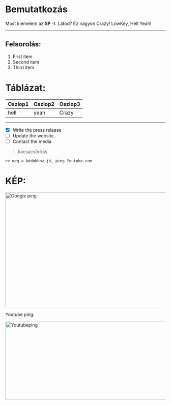 # Bemutatkozás

Most kiemelem az **SP** -t. Látod? Ez nagyon Crazy! 
LowKey, Hell Yeah! 

--- 

## Felsorolás: 
1. First item
2. Second item
3. Third item

# Táblázat:
|Oszlop1|Oszlop2|Oszlop3| 
|-------|-------|-------|
|hell   |yeah   |Crazy  |

--- 

- [x] Write the press release
- [ ] Update the website
- [ ] Contact the media

> kacsacsőrírás

`ez meg a kódokhoz jó, ping Youtube.com`

# KÉP:

<img width="551" height="361" alt="Google ping" src="https://github.com/user-attachments/assets/2d697b98-bc60-4264-8adf-31395d177290" />

Youtube ping:

<img width="547" height="246" alt="Youtubeping" src="https://github.com/user-attachments/assets/434b3988-f917-4df1-a956-e3ef4e9991db" />

